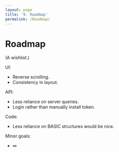```yaml
---
layout: page
title: '9. Roadmap'
permalink: /Roadmap/
---
```


# Roadmap
(A wishlist.)

UI:
* Reverse scrolling.
* Consistency in layout.

API:
* Less reliance on server queries.
* Login rather than manually install token.

Code:
* Less reliance on BASIC structures would be nice.

Minor goals:
* ∞